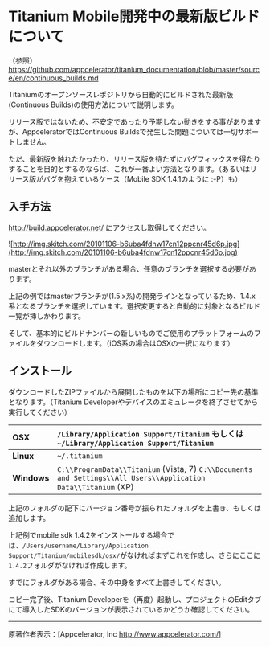 # Titanium Mobile開発中の最新版ビルドについて #

（参照）https://github.com/appcelerator/titanium_documentation/blob/master/source/en/continuous_builds.md

Titaniumのオープンソースレポジトリから自動的にビルドされた最新版(Continuous Builds)の使用方法について説明します。

リリース版ではないため、不安定であったり予期しない動きをする事がありますが、AppceleratorではContinuous Buildsで発生した問題については一切サポートしません。

ただ、最新版を触れたかったり、リリース版を待たずにバグフィックスを得たりすることを目的とするのならば、これが一番よい方法となります。（あるいはリリース版がバグを抱えているケース（Mobile SDK 1.4.1のように :-P）も）

## 入手方法 ##

http://build.appcelerator.net/ にアクセスし取得してください。

![http://img.skitch.com/20101106-b6uba4fdnw17cn12ppcnr45d6p.jpg](http://img.skitch.com/20101106-b6uba4fdnw17cn12ppcnr45d6p.jpg)

masterとそれ以外のブランチがある場合、任意のブランチを選択する必要があります。

上記の例ではmasterブランチが(1.5.x系)の開発ラインとなっているため、1.4.x系となるブランチを選択しています。選択変更すると自動的に対象となるビルド一覧が挿しかわります。

そして、基本的にビルドナンバーの新しいものでご使用のプラットフォームのファイルをダウンロードします。（iOS系の場合はOSXの一択になります）

## インストール ##
ダウンロードしたZIPファイルから展開したものを以下の場所にコピー先の基準となります。（Titanium Developerやデバイスのエミュレータを終了させてから実行してください）

|**OSX**|`/Library/Application Support/Titanium` もしくは `~/Library/Application Support/Titanium`|
|:------|:------------------------------------------------------------------------------------|
|**Linux**|`~/.titanium`                                                                        |
|**Windows**|`C:\\ProgramData\\Titanium` (Vista, 7) `C:\\Documents and Settings\\All Users\\Application Data\\Titanium` (XP)|

上記のフォルダの配下にバージョン番号が振られたフォルダを上書き、もしくは追加します。

上記例でmobile sdk 1.4.2をインストールする場合では、`/Users/username/Library/Application Support/Titanium/mobilesdk/osx/`がなければまずこれを作成し、さらにここに`1.4.2`フォルダがなければ作成します。

すでにフォルダがある場合、その中身をすべて上書きしてください。

コピー完了後、Titanium Developerを（再度）起動し、プロジェクトのEditタブにて導入したSDKのバージョンが表示されているかどうか確認してください。


---

原著作者表示：[Appcelerator, Inc http://www.appcelerator.com/]